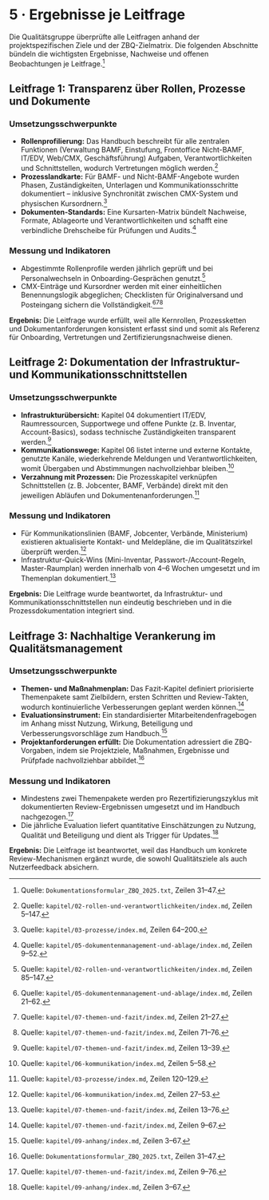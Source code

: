 # 5 · Ergebnisse je Leitfrage

Die Qualitätsgruppe überprüfte alle Leitfragen anhand der projektspezifischen Ziele und der ZBQ-Zielmatrix. Die folgenden Abschnitte bündeln die wichtigsten Ergebnisse, Nachweise und offenen Beobachtungen je Leitfrage.[^05-ergebnisse-je-leitfrage__fn1]

## Leitfrage 1: Transparenz über Rollen, Prozesse und Dokumente

### Umsetzungsschwerpunkte

- **Rollenprofilierung:** Das Handbuch beschreibt für alle zentralen Funktionen (Verwaltung BAMF, Einstufung, Frontoffice Nicht-BAMF, IT/EDV, Web/CMX, Geschäftsführung) Aufgaben, Verantwortlichkeiten und Schnittstellen, wodurch Vertretungen möglich werden.[^05-ergebnisse-je-leitfrage__fn2]
- **Prozesslandkarte:** Für BAMF- und Nicht-BAMF-Angebote wurden Phasen, Zuständigkeiten, Unterlagen und Kommunikationsschritte dokumentiert – inklusive Synchronität zwischen CMX-System und physischen Kursordnern.[^05-ergebnisse-je-leitfrage__fn3]
- **Dokumenten-Standards:** Eine Kursarten-Matrix bündelt Nachweise, Formate, Ablageorte und Verantwortlichkeiten und schafft eine verbindliche Drehscheibe für Prüfungen und Audits.[^05-ergebnisse-je-leitfrage__fn4]

### Messung und Indikatoren

- Abgestimmte Rollenprofile werden jährlich geprüft und bei Personalwechseln in Onboarding-Gesprächen genutzt.[^05-ergebnisse-je-leitfrage__fn5]
- CMX-Einträge und Kursordner werden mit einer einheitlichen Benennungslogik abgeglichen; Checklisten für Originalversand und Posteingang sichern die Vollständigkeit.[^05-ergebnisse-je-leitfrage__fn6][^05-ergebnisse-je-leitfrage__fn7][^05-ergebnisse-je-leitfrage__fn8]

**Ergebnis:** Die Leitfrage wurde erfüllt, weil alle Kernrollen, Prozessketten und Dokumentanforderungen konsistent erfasst sind und somit als Referenz für Onboarding, Vertretungen und Zertifizierungsnachweise dienen.

## Leitfrage 2: Dokumentation der Infrastruktur- und Kommunikationsschnittstellen

### Umsetzungsschwerpunkte

- **Infrastrukturübersicht:** Kapitel 04 dokumentiert IT/EDV, Raumressourcen, Supportwege und offene Punkte (z. B. Inventar, Account-Basics), sodass technische Zuständigkeiten transparent werden.[^05-ergebnisse-je-leitfrage__fn9]
- **Kommunikationswege:** Kapitel 06 listet interne und externe Kontakte, genutzte Kanäle, wiederkehrende Meldungen und Verantwortlichkeiten, womit Übergaben und Abstimmungen nachvollziehbar bleiben.[^05-ergebnisse-je-leitfrage__fn10]
- **Verzahnung mit Prozessen:** Die Prozesskapitel verknüpfen Schnittstellen (z. B. Jobcenter, BAMF, Verbände) direkt mit den jeweiligen Abläufen und Dokumentenanforderungen.[^05-ergebnisse-je-leitfrage__fn11]

### Messung und Indikatoren

- Für Kommunikationslinien (BAMF, Jobcenter, Verbände, Ministerium) existieren aktualisierte Kontakt- und Meldepläne, die im Qualitätszirkel überprüft werden.[^05-ergebnisse-je-leitfrage__fn12]
- Infrastruktur-Quick-Wins (Mini-Inventar, Passwort-/Account-Regeln, Master-Raumplan) werden innerhalb von 4–6 Wochen umgesetzt und im Themenplan dokumentiert.[^05-ergebnisse-je-leitfrage__fn13]

**Ergebnis:** Die Leitfrage wurde beantwortet, da Infrastruktur- und Kommunikationsschnittstellen nun eindeutig beschrieben und in die Prozessdokumentation integriert sind.

## Leitfrage 3: Nachhaltige Verankerung im Qualitätsmanagement

### Umsetzungsschwerpunkte

- **Themen- und Maßnahmenplan:** Das Fazit-Kapitel definiert priorisierte Themenpakete samt Zielbildern, ersten Schritten und Review-Takten, wodurch kontinuierliche Verbesserungen geplant werden können.[^05-ergebnisse-je-leitfrage__fn14]
- **Evaluationsinstrument:** Ein standardisierter Mitarbeitendenfragebogen im Anhang misst Nutzung, Wirkung, Beteiligung und Verbesserungsvorschläge zum Handbuch.[^05-ergebnisse-je-leitfrage__fn15]
- **Projektanforderungen erfüllt:** Die Dokumentation adressiert die ZBQ-Vorgaben, indem sie Projektziele, Maßnahmen, Ergebnisse und Prüfpfade nachvollziehbar abbildet.[^05-ergebnisse-je-leitfrage__fn1]

### Messung und Indikatoren

- Mindestens zwei Themenpakete werden pro Rezertifizierungszyklus mit dokumentierten Review-Ergebnissen umgesetzt und im Handbuch nachgezogen.[^05-ergebnisse-je-leitfrage__fn16]
- Die jährliche Evaluation liefert quantitative Einschätzungen zu Nutzung, Qualität und Beteiligung und dient als Trigger für Updates.[^05-ergebnisse-je-leitfrage__fn15]

**Ergebnis:** Die Leitfrage ist beantwortet, weil das Handbuch um konkrete Review-Mechanismen ergänzt wurde, die sowohl Qualitätsziele als auch Nutzerfeedback absichern.


[^05-ergebnisse-je-leitfrage__fn1]: Quelle: `Dokumentationsformular_ZBQ_2025.txt`, Zeilen 31–47.
[^05-ergebnisse-je-leitfrage__fn2]: Quelle: `kapitel/02-rollen-und-verantwortlichkeiten/index.md`, Zeilen 5–147.
[^05-ergebnisse-je-leitfrage__fn3]: Quelle: `kapitel/03-prozesse/index.md`, Zeilen 64–200.
[^05-ergebnisse-je-leitfrage__fn4]: Quelle: `kapitel/05-dokumentenmanagement-und-ablage/index.md`, Zeilen 9–52.
[^05-ergebnisse-je-leitfrage__fn5]: Quelle: `kapitel/02-rollen-und-verantwortlichkeiten/index.md`, Zeilen 85–147.
[^05-ergebnisse-je-leitfrage__fn6]: Quelle: `kapitel/05-dokumentenmanagement-und-ablage/index.md`, Zeilen 21–62.
[^05-ergebnisse-je-leitfrage__fn7]: Quelle: `kapitel/07-themen-und-fazit/index.md`, Zeilen 21–27.
[^05-ergebnisse-je-leitfrage__fn8]: Quelle: `kapitel/07-themen-und-fazit/index.md`, Zeilen 71–76.
[^05-ergebnisse-je-leitfrage__fn9]: Quelle: `kapitel/07-themen-und-fazit/index.md`, Zeilen 13–39.
[^05-ergebnisse-je-leitfrage__fn10]: Quelle: `kapitel/06-kommunikation/index.md`, Zeilen 5–58.
[^05-ergebnisse-je-leitfrage__fn11]: Quelle: `kapitel/03-prozesse/index.md`, Zeilen 120–129.
[^05-ergebnisse-je-leitfrage__fn12]: Quelle: `kapitel/06-kommunikation/index.md`, Zeilen 27–53.
[^05-ergebnisse-je-leitfrage__fn13]: Quelle: `kapitel/07-themen-und-fazit/index.md`, Zeilen 13–76.
[^05-ergebnisse-je-leitfrage__fn14]: Quelle: `kapitel/07-themen-und-fazit/index.md`, Zeilen 9–67.
[^05-ergebnisse-je-leitfrage__fn15]: Quelle: `kapitel/09-anhang/index.md`, Zeilen 3–67.
[^05-ergebnisse-je-leitfrage__fn16]: Quelle: `kapitel/07-themen-und-fazit/index.md`, Zeilen 9–76.
